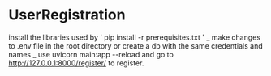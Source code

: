 # UserRegistration

install the libraries used by ' pip install -r prerequisites.txt ' _
make changes to .env file in the root directory or create a db with the same credentials and names _
use uvicorn main:app --reload and go to http://127.0.0.1:8000/register/ to register. 

